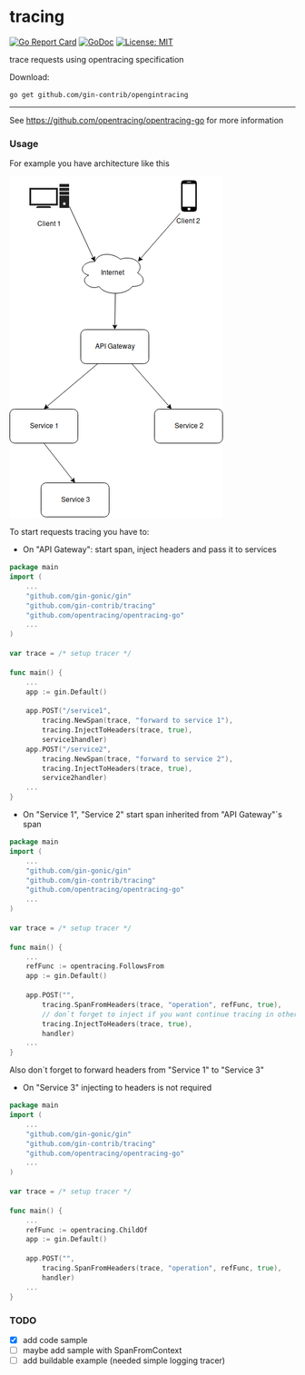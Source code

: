 # tracing
[![Go Report Card](https://goreportcard.com/badge/github.com/gin-contrib/tracing)](https://goreportcard.com/report/github.com/gin-contrib/tracing)
[![GoDoc](https://godoc.org/github.com/gin-contrib/tracing?status.png)](https://godoc.org/github.com/gin-contrib/tracing)
[![License: MIT](https://img.shields.io/badge/License-MIT-yellow.svg)](https://opensource.org/licenses/MIT)

trace requests using opentracing specification


Download:
```shell
go get github.com/gin-contrib/opengintracing
```

* * *

See https://github.com/opentracing/opentracing-go for more information

### Usage
For example you have architecture like this

![Example architecture](example_architecture.png)

To start requests tracing you have to:

* On "API Gateway": start span, inject headers and pass it to services
```go
package main
import (
    ...
    "github.com/gin-gonic/gin"
    "github.com/gin-contrib/tracing"
    "github.com/opentracing/opentracing-go"
    ...
)

var trace = /* setup tracer */

func main() {
    ...
    app := gin.Default()

    app.POST("/service1",
        tracing.NewSpan(trace, "forward to service 1"),
        tracing.InjectToHeaders(trace, true),
        service1handler)
    app.POST("/service2",
        tracing.NewSpan(trace, "forward to service 2"),
        tracing.InjectToHeaders(trace, true),
        service2handler)
    ...
}
```

* On "Service 1", "Service 2" start span inherited from "API Gateway"`s span
```go
package main
import (
    ...
    "github.com/gin-gonic/gin"
    "github.com/gin-contrib/tracing"
    "github.com/opentracing/opentracing-go"
    ...
)

var trace = /* setup tracer */

func main() {
    ...
    refFunc := opentracing.FollowsFrom
    app := gin.Default()

    app.POST("",
        tracing.SpanFromHeaders(trace, "operation", refFunc, true),
        // don`t forget to inject if you want continue tracing in other service
        tracing.InjectToHeaders(trace, true),
        handler)
    ...
}
```
Also don`t forget to forward headers from "Service 1" to "Service 3"
* On "Service 3" injecting to headers is not required
```go
package main
import (
    ...
    "github.com/gin-gonic/gin"
    "github.com/gin-contrib/tracing"
    "github.com/opentracing/opentracing-go"
    ...
)

var trace = /* setup tracer */

func main() {
    ...
    refFunc := opentracing.ChildOf
    app := gin.Default()

    app.POST("",
        tracing.SpanFromHeaders(trace, "operation", refFunc, true),
        handler)
    ...
}
```

### TODO
- [x] add code sample
- [ ] maybe add sample with SpanFromContext
- [ ] add buildable example (needed simple logging tracer)

